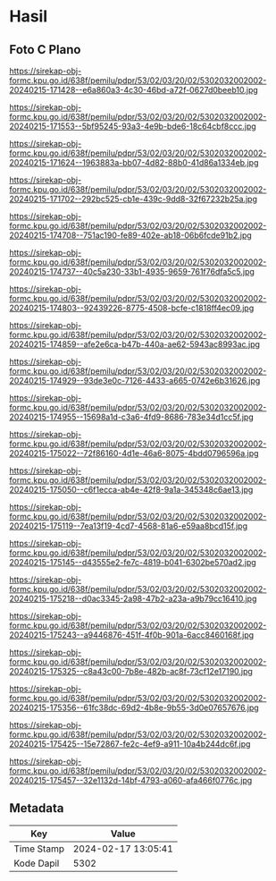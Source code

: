 # Hasil

## Foto C Plano

https://sirekap-obj-formc.kpu.go.id/638f/pemilu/pdpr/53/02/03/20/02/5302032002002-20240215-171428--e6a860a3-4c30-46bd-a72f-0627d0beeb10.jpg

https://sirekap-obj-formc.kpu.go.id/638f/pemilu/pdpr/53/02/03/20/02/5302032002002-20240215-171553--5bf95245-93a3-4e9b-bde6-18c64cbf8ccc.jpg

https://sirekap-obj-formc.kpu.go.id/638f/pemilu/pdpr/53/02/03/20/02/5302032002002-20240215-171624--1963883a-bb07-4d82-88b0-41d86a1334eb.jpg

https://sirekap-obj-formc.kpu.go.id/638f/pemilu/pdpr/53/02/03/20/02/5302032002002-20240215-171702--292bc525-cb1e-439c-9dd8-32f67232b25a.jpg

https://sirekap-obj-formc.kpu.go.id/638f/pemilu/pdpr/53/02/03/20/02/5302032002002-20240215-174708--751ac190-fe89-402e-ab18-06b6fcde91b2.jpg

https://sirekap-obj-formc.kpu.go.id/638f/pemilu/pdpr/53/02/03/20/02/5302032002002-20240215-174737--40c5a230-33b1-4935-9659-761f76dfa5c5.jpg

https://sirekap-obj-formc.kpu.go.id/638f/pemilu/pdpr/53/02/03/20/02/5302032002002-20240215-174803--92439226-8775-4508-bcfe-c1818ff4ec09.jpg

https://sirekap-obj-formc.kpu.go.id/638f/pemilu/pdpr/53/02/03/20/02/5302032002002-20240215-174859--afe2e6ca-b47b-440a-ae62-5943ac8993ac.jpg

https://sirekap-obj-formc.kpu.go.id/638f/pemilu/pdpr/53/02/03/20/02/5302032002002-20240215-174929--93de3e0c-7126-4433-a665-0742e6b31626.jpg

https://sirekap-obj-formc.kpu.go.id/638f/pemilu/pdpr/53/02/03/20/02/5302032002002-20240215-174955--15698a1d-c3a6-4fd9-8686-783e34d1cc5f.jpg

https://sirekap-obj-formc.kpu.go.id/638f/pemilu/pdpr/53/02/03/20/02/5302032002002-20240215-175022--72f86160-4d1e-46a6-8075-4bdd0796596a.jpg

https://sirekap-obj-formc.kpu.go.id/638f/pemilu/pdpr/53/02/03/20/02/5302032002002-20240215-175050--c6f1ecca-ab4e-42f8-9a1a-345348c6ae13.jpg

https://sirekap-obj-formc.kpu.go.id/638f/pemilu/pdpr/53/02/03/20/02/5302032002002-20240215-175119--7ea13f19-4cd7-4568-81a6-e59aa8bcd15f.jpg

https://sirekap-obj-formc.kpu.go.id/638f/pemilu/pdpr/53/02/03/20/02/5302032002002-20240215-175145--d43555e2-fe7c-4819-b041-6302be570ad2.jpg

https://sirekap-obj-formc.kpu.go.id/638f/pemilu/pdpr/53/02/03/20/02/5302032002002-20240215-175218--d0ac3345-2a98-47b2-a23a-a9b79cc16410.jpg

https://sirekap-obj-formc.kpu.go.id/638f/pemilu/pdpr/53/02/03/20/02/5302032002002-20240215-175243--a9446876-451f-4f0b-901a-6acc8460168f.jpg

https://sirekap-obj-formc.kpu.go.id/638f/pemilu/pdpr/53/02/03/20/02/5302032002002-20240215-175325--c8a43c00-7b8e-482b-ac8f-73cf12e17190.jpg

https://sirekap-obj-formc.kpu.go.id/638f/pemilu/pdpr/53/02/03/20/02/5302032002002-20240215-175356--61fc38dc-69d2-4b8e-9b55-3d0e07657676.jpg

https://sirekap-obj-formc.kpu.go.id/638f/pemilu/pdpr/53/02/03/20/02/5302032002002-20240215-175425--15e72867-fe2c-4ef9-a911-10a4b244dc6f.jpg

https://sirekap-obj-formc.kpu.go.id/638f/pemilu/pdpr/53/02/03/20/02/5302032002002-20240215-175457--32e1132d-14bf-4793-a060-afa466f0776c.jpg


## Metadata

| Key        | Value               |
| ---------- | ------------------- |
| Time Stamp | 2024-02-17 13:05:41 |
| Kode Dapil | 5302                |



